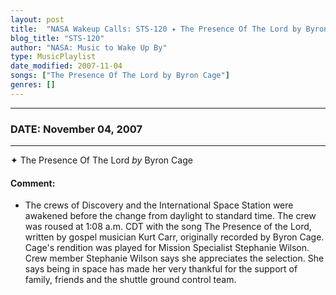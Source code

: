 ```yaml
---
layout: post
title:  "NASA Wakeup Calls: STS-120 ✦ The Presence Of The Lord by Byron Cage ⊹ November 04, 2007"
blog_title: "STS-120"
author: "NASA: Music to Wake Up By"
type: MusicPlaylist
date_modified: 2007-11-04
songs: ["The Presence Of The Lord by Byron Cage"]
genres: []
---
```


----
### DATE: November 04, 2007
----
✦ The Presence Of The Lord *by* Byron Cage  

#### Comment:
* The crews of Discovery and the International Space Station were awakened before the change from daylight to standard time. The crew was roused at 1:08 a.m. CDT with the song The Presence of the Lord, written by gospel musician Kurt Carr, originally recorded by Byron Cage. Cage's rendition was played for Mission Specialist Stephanie Wilson. Crew member Stephanie Wilson says she appreciates the selection. She says being in space has made her very thankful for the support of family, friends and the shuttle ground control team.



<br/>
<center>
	<a target="_blank"
	   href="https://twitter.com/intent/tweet?hashtags=Space,NASA,Playlist,NASAWakeupCalls,SpaceProgram&text=🚀 {{ page.author}}, '{{ page.songs.first }}' {{ page.title }}, {{ site.url }}{{ page.url }}&via=nasawakeupcalls"><i class="fab fa-twitter" title="Tweet this page" alt="Tweet this page" style="font-size: 1.3em;"></i></a>
	&nbsp; 	<i class="fas fa-user-astronaut" style="font-size: 1.5em;"></i> &nbsp;
    <a id="custom_amazon_link"
       type="amzn" search="#"
       category="popular music">
    <i class="fab fa-amazon" style="font-size: 1.3em;"></i></a>
</center>

<!-- Randomly resolve an individual entry from a song array -->
<script src="/assets/javascript/seedrandom.min.js"></script>
<script>
  var wake_me_up = ["The Presence Of The Lord by Byron Cage"];
  var prng = new Math.seedrandom();
  function randomSong() {
    song = wake_me_up[Math.floor(Math.random() * wake_me_up.length)];
    var amazon_link = document.getElementById("custom_amazon_link");
    amazon_link.setAttribute("search", song);
  }
  window.onload = randomSong();
</script>
